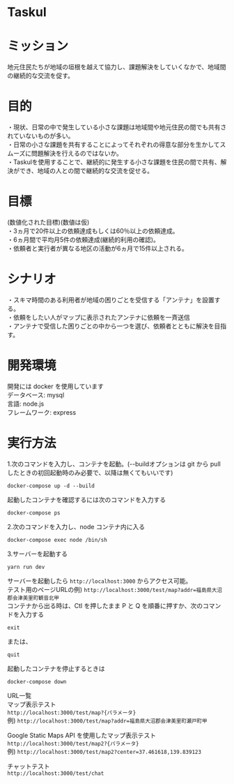 # Taskul

# ミッション
地元住民たちが地域の垣根を越えて協力し、課題解決をしていくなかで、地域間の継続的な交流を促す。

# 目的
・現状、日常の中で発生している小さな課題は地域間や地元住民の間でも共有されていないものが多い。<br>
・日常の小さな課題を共有することによってそれぞれの得意な部分を生かしてスムーズに問題解決を行えるのではないか。<br>
・Taskulを使用することで、継続的に発生する小さな課題を住民の間で共有、解決ができ、地域の人との間で継続的な交流を促せる。<br>

# 目標
(数値化された目標)(数値は仮)<br>
・3ヵ月で20件以上の依頼達成もしくは60％以上の依頼達成。<br>
・6ヵ月間で平均月5件の依頼達成(継続的利用の確認)。<br>
・依頼者と実行者が異なる地区の活動が6ヵ月で15件以上される。<br>

# シナリオ
・スキマ時間のある利用者が地域の困りごとを受信する「アンテナ」を設置する。<br>
・依頼をしたい人がマップに表示されたアンテナに依頼を一斉送信<br>
・アンテナで受信した困りごとの中から一つを選び、依頼者とともに解決を目指す。<br>

# 開発環境
開発には docker を使用しています<br>
データベース: mysql<br>
言語: node.js<br>
フレームワーク: express<br>



# 実行方法
1.次のコマンドを入力し、コンテナを起動。(--buildオプションは git から pull したときの初回起動時のみ必要で、以降は無くてもいいです)
```
docker-compose up -d --build
```
起動したコンテナを確認するには次のコマンドを入力する
```
docker-compose ps
```

2.次のコマンドを入力し、node コンテナ内に入る
```
docker-compose exec node /bin/sh
```

3.サーバーを起動する
```
yarn run dev
```
サーバーを起動したら `http://localhost:3000` からアクセス可能。<br>
テスト用のページURLの例) `http://localhost:3000/test/map?addr=福島県大沼郡会津美里町観音北甲`<br>
コンテナから出る時は、Ctl を押したまま P と Q を順番に押すか、次のコマンドを入力する
```
exit
```
または、
```
quit
```

起動したコンテナを停止するときは
```
docker-compose down
```

URL一覧<br>
マップ表示テスト<br>
`http://localhost:3000/test/map?{パラメータ}`<br>
例) `http://localhost:3000/test/map?addr=福島県大沼郡会津美里町瀬戸町甲`
<br>

Google Static Maps API を使用したマップ表示テスト<br>
`http://localhost:3000/test/map2?{パラメータ}`<br>
例) `http://localhost:3000/test/map2?center=37.461618,139.839123`<br>

チャットテスト<br>
`http://localhost:3000/test/chat`